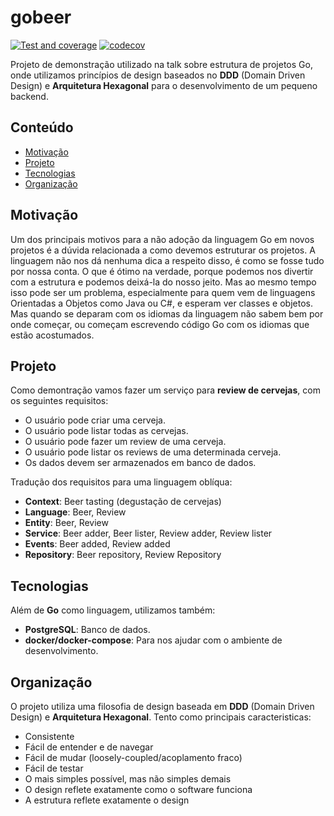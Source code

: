 # gobeer
[![Test and coverage](https://github.com/phbpx/gobeer/actions/workflows/go.yml/badge.svg?branch=main)](https://github.com/phbpx/gobeer/actions/workflows/go.yml)
[![codecov](https://codecov.io/gh/phbpx/gobeer/branch/main/graph/badge.svg?token=KV1V27Z55R)](https://codecov.io/gh/phbpx/gobeer)

Projeto de demonstração utilizado na talk sobre estrutura de projetos Go, onde utilizamos princípios de design baseados no __DDD__ (Domain Driven Design) e __Arquitetura Hexagonal__ para o desenvolvimento de um pequeno backend.

## Conteúdo

- [Motivação](#motivação)
- [Projeto](#projeto)
- [Tecnologias](#tecnologias)
- [Organização](#organização)

## Motivação

Um dos principais motivos para a não adoção da linguagem Go em novos projetos é a dúvida relacionada a como devemos estruturar os projetos. A linguagem não nos dá nenhuma dica a respeito disso, é como se fosse tudo por nossa conta. O que é ótimo na verdade, porque podemos nos divertir com a estrutura e podemos deixá-la do nosso jeito. Mas ao mesmo tempo isso pode ser um problema, especialmente para quem vem de linguagens Orientadas a Objetos como  Java ou C#, e esperam ver classes e objetos. Mas quando se deparam com os idiomas da linguagem não sabem bem por onde começar, ou começam escrevendo código Go com os idiomas que estão acostumados.

## Projeto

Como demontração vamos fazer um serviço para __review de cervejas__, com os seguintes requisitos:
 - O usuário pode criar uma cerveja.
 - O usuário pode listar todas as cervejas.
 - O usuário pode fazer um review de uma cerveja.
 - O usuário pode listar os reviews de uma determinada cerveja.
 - Os dados devem ser armazenados em banco de dados.

Tradução dos requisitos para uma linguagem oblíqua:

- __Context__: Beer tasting (degustação de cervejas)
- __Language__: Beer, Review
- __Entity__: Beer, Review
- __Service__: Beer adder, Beer lister, Review adder, Review lister
- __Events__: Beer added, Review added
- __Repository__: Beer repository, Review Repository

## Tecnologias

Além de __Go__ como linguagem, utilizamos também:
- __PostgreSQL__: Banco de dados.
- __docker/docker-compose__: Para nos ajudar com o ambiente de desenvolvimento.

## Organização

O projeto utiliza uma filosofia de design baseada em __DDD__ (Domain Driven Design) e __Arquitetura Hexagonal__. Tento como principais caracteristicas:

- Consistente
- Fácil de entender e de navegar
- Fácil de mudar (loosely-coupled/acoplamento fraco)
- Fácil de testar
- O mais simples possível, mas não simples demais
- O design reflete exatamente como o software funciona
- A estrutura reflete exatamente o design


